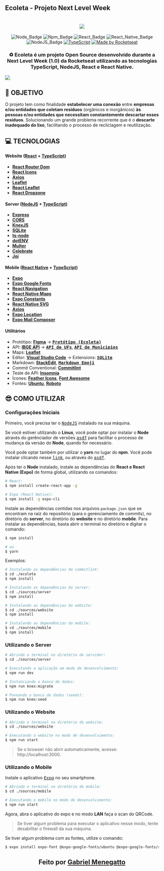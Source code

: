 ## Ecoleta - Projeto Next Level Week

<h1 align=center>
<img src="https://user-images.githubusercontent.com/48417528/84214043-a3518100-aa98-11ea-9819-9a48a6d91659.png" />
</h1>

<div align="center">

![Node_Badge][node_version_badge] ![Npm_Badge][npm_version_badge] ![React_Badge][web_react_badge] ![React_Native_Badge][mobile_react-native_badge] ![NodeJS_Badge][server_nodejs_badge] [![TypeScript](https://badges.frapsoft.com/typescript/code/typescript.png?v=101)](https://github.com/ellerbrock/typescript-badges/)
  <a href="https://rocketseat.com.br">
    <img alt="Made by Rocketseat" src="https://img.shields.io/badge/made%20by-Rocketseat-%237519C1">
  </a>

</div>

<h3 align="center">

♻️ Ecoleta é um projeto Open Source desenvolvido durante a Next Level Week (1.0) da Rocketseat utilizando as tecnologias TypeScript, NodeJS, React e React Native.

</h3>

<img src="https://user-images.githubusercontent.com/48417528/84214044-a482ae00-aa98-11ea-896c-31a3f441642f.png" />

## **:rocket: OBJETIVO**

O projeto tem como finalidade **estabelecer uma conexão** entre **empresas e/ou entidades que coletam resíduos** (orgânicos e inorgânicos) **às pessoas e/ou entidades que necessitam constantemente descartar esses resíduos**. Solucionando um grande problema recorrente que é o **descarte inadequado do lixo**, facilitando o processo de recliclagem e reutilização.

<!-- 
  ...
  Local Reservado para o GIF do projeto rodando.
  ...
-->

## **:computer: TECNOLOGIAS**


#### **Website** ([React][react] + [TypeScript][typescript])

  - **[React Router Dom][react_router_dom]**
  - **[React Icons][react_icons]**
  - **[Axios][axios]**
  - **[Leaflet][leaflet]**
  - **[React Leaflet][react_leaflet]**
  - **[React Dropzone][react_dropzone]**



#### **Server** ([NodeJS][node] + [TypeScript][typescript])

  - **[Express][express]**
  - **[CORS][cors]**
  - **[KnexJS][knex]**
  - **[SQLite][sqlite3]**
  - **[ts-node][tsnode]**
  - **[dotENV][dotenv]**
  - **[Multer][multer]**
  - **[Celebrate][celebrate]**
  - **[Joi][joi]**


#### **Mobile** ([React Native][react_native] + [TypeScript][typescript])

  - **[Expo][expo]**
  - **[Expo Google Fonts][expo_google_fonts]**
  - **[React Navigation][react_navigation]**
  - **[React Native Maps][react_native_maps]**
  - **[Expo Constants][expo_constants]**
  - **[React Native SVG][react_native_svg]**
  - **[Axios][axios]**
  - **[Expo Location][expo_location]**
  - **[Expo Mail Composer][expo_mail_composer]**


#### **Utilitários**

- Protótipo: **[Figma](https://www.figma.com/)** &rarr; **<kbd>[Protótipo (Ecoleta)](https://www.figma.com/file/1SxgOMojOB2zYT0Mdk28lB/Ecoleta)</kbd>**
- API: **[IBGE API][ibge_api]** &rarr; **<kbd>[API de UFs][ibge_api_ufs]</kbd>**, **<kbd>[API de Municípios][ibge_api_municipios]</kbd>** 
- Maps: **[Leaflet][leaflet]**
- Editor: **[Visual Studio Code][vscode]** &rarr; Extensions: **<kbd>[SQLite][vscode_sqlite_extension]</kbd>**
- Markdown: **[StackEdit][stackedit]**, **<kbd>[Markdown Emoji][markdown_emoji]</kbd>**
- Commit Conventional: **[Commitlint][commitlint]**
- Teste de API: **[Insomnia][insomnia]**
- Ícones: **[Feather Icons][feather_icons]**, **[Font Awesome][font_awesome]**
- Fontes: **[Ubuntu][font_ubuntu]**, **[Roboto][font_roboto]**

## **:sunglasses: COMO UTILIZAR**

### Configurações Iniciais

Primeiro, você precisa ter o <kbd>[NodeJS](https://nodejs.org/en/download/)</kbd> instalado na sua máquina. 

Se você estiver utilizando o **Linux**, você pode optar por instalar o **Node** através do gerênciador de versões <kbd>[asdf]</kbd> para facilitar o processo de mudança da versão do **Node**, quando for necessário.

Você pode optar também por utilizar o **yarn** no lugar do **npm**. Você pode instalar clicando nesse <kbd>[link][yarn]</kbd>, ou através do <kbd>[asdf]</kbd>.

Após ter o **Node** instalado, instale as dependências do **React e React Native (Expo)** de forma global, utilizando os comandos:

```sh
# React:
$ npm install create-react-app -g

# Expo (React Native):
$ npm install -g expo-cli 
```



Instale as dependências contidas nos arquivos `package.json` que se encontram na raíz do repositório (para o gerenciamento de commits), no diretório do **server**, no diretório do **website** e no diretório **mobile**. Para instalar as dependências, basta abrir o terminal no diretório e digitar o comando:

```sh
$ npm install

# ou
$ yarn
```

Exemplos:
```sh
# Instalando as dependências do commitlint:
$ cd ./ecoleta
$ npm install

# Instalando as dependências do server:
$ cd ./sources/server
$ npm install

# Instalando as dependências do website:
$ cd ./sources/website
$ npm install

# Instalando as dependências do mobile:
$ cd ./sources/mobile
$ npm install
```


### Utilizando o Server

```sh
# Abrindo o terminal no diretório do servidor:
$ cd ./sources/server

# Executando a aplicação em modo de desenvolvimento:
$ npm run dev

# Instanciando o banco de dados:
$ npm run knex:migrate

# Povoando o banco de dados (seeds):
$ npm run knex:seed
```

### Utilizando o Website

```sh
# Abrindo o terminal no diretório do website:
$ cd ./sources/website

# Executando o website no modo de desenvolvimento:
$ npm run start
```

> Se o browser não abrir automaticamente, acesse: http://localhost:3000.

### Utilizando o Mobile

Instale o aplicativo <kbd>[Expo](https://play.google.com/store/apps/details?id=host.exp.exponent&hl=en)</kbd> no seu smartphone.

```sh
# Abrindo o terminal no diretório do mobile:
$ cd ./sources/mobile

# Executando o mobile no modo de desenvolvimento:
$ npm run start
```

Agora, abra o aplicativo do expo e no modo **LAN** faça o scan do QRCode.

> Se tiver algum problema para executar o aplicativo nesse modo, tente desabilitar o firewall da sua máquina.

Se tiver algum problema com as fontes, utilize o comando:
```sh
$ expo install expo-font @expo-google-fonts/ubuntu @expo-google-fonts/roboto
```




<h2 align="center">Feito por <a href="https://www.linkedin.com/in/gmenegatto/i/">Gabriel Menegatto</a></h2>

<!-- Badges -->

[github_issues_badge]: https://img.shields.io/github/issues/x0n4d0/ecoleta?color=green

[repository_license_badge]: https://img.shields.io/github/license/x0n4d0/ecoleta

[node_version_badge]: https://img.shields.io/badge/node-12.17.0-green

[npm_version_badge]: https://img.shields.io/badge/npm-6.14.4-red

[web_react_badge]: https://img.shields.io/badge/web-react-blue

[mobile_react-native_badge]: https://img.shields.io/badge/mobile-react%20native-blueviolet

[server_nodejs_badge]: https://img.shields.io/badge/server-nodejs-important

<!-- Techs -->

[react]: https://reactjs.org/

[typescript]: https://www.typescriptlang.org/

[node]: https://nodejs.org/en/

[leaflet]: https://react-leaflet.js.org/en/

[ibge_api]: https://servicodados.ibge.gov.br/api/docs/localidades?versao=1

[ibge_api_ufs]: https://servicodados.ibge.gov.br/api/docs/localidades?versao=1#api-UFs-estadosGet

[ibge_api_municipios]: https://servicodados.ibge.gov.br/api/docs/localidades?versao=1#api-Municipios-estadosUFMunicipiosGet

[vscode]: https://code.visualstudio.com/

[react_native]: http://www.reactnative.com/

[stackedit]: https://stackedit.io

[vscode_sqlite_extension]: https://marketplace.visualstudio.com/items?itemName=alexcvzz.vscode-sqlite

[markdown_emoji]: https://gist.github.com/rxaviers/7360908

[commitlint]: https://github.com/conventional-changelog/commitlint

[express]: https://expressjs.com/

[cors]: https://expressjs.com/en/resources/middleware/cors.html

[knex]: http://knexjs.org/

[sqlite3]: https://github.com/mapbox/node-sqlite3

[tsnode]: https://github.com/TypeStrong/ts-node

[feather_icons]: https://feathericons.com/

[insomnia]: https://insomnia.rest/

[react_leaflet]: https://react-leaflet.js.org/

[react_router_dom]: https://github.com/ReactTraining/react-router/tree/master/packages/react-router-dom

[react_icons]: https://react-icons.github.io/react-icons/

[axios]: https://github.com/axios/axios

[dotenv]: https://github.com/motdotla/dotenv

[expo]: https://expo.io/

[expo_google_fonts]: https://github.com/expo/google-fonts

[react_navigation]: https://reactnavigation.org/

[react_native_maps]: https://github.com/react-native-community/react-native-maps

[expo_constants]: https://docs.expo.io/versions/latest/sdk/constants/

[react_native_svg]: https://github.com/react-native-community/react-native-svg

[expo_location]: https://docs.expo.io/versions/latest/sdk/location/

[expo_mail_composer]: https://docs.expo.io/versions/latest/sdk/mail-composer/

[font_roboto]: https://fonts.google.com/specimen/Roboto

[font_ubuntu]: https://fonts.google.com/specimen/Ubuntu

[font_awesome]: https://fontawesome.com/

[multer]: https://github.com/expressjs/multer

[celebrate]: https://github.com/arb/celebrate

[joi]: https://github.com/hapijs/joi

[react_dropzone]: https://github.com/react-dropzone/react-dropzone

[asdf]: https://github.com/asdf-vm/asdf

[yarn]: https://classic.yarnpkg.com/en/docs/install/#debian-stable

